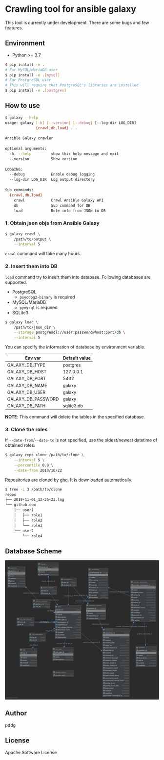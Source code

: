 # Crawling tool for ansible galaxy

This tool is currently under development. There are some bugs and few features.

## Environment

- Python >= 3.7

```bash
$ pip isntall -e .
# For MySQL/MariaDB user
$ pip install -e .[mysql]
# For PostgreSQL user
# This will require that PostgreSQL's libraries are installed
$ pip install -e .[postgres]
```

## How to use

```bash
$ galaxy --help
usage: galaxy [-h] [--version] [--debug] [--log-dir LOG_DIR]
              {crawl,db,load} ...

Ansible Galaxy crawler

optional arguments:
  -h, --help         show this help message and exit
  --version          Show version

LOGGING:
  --debug            Enable debug logging
  --log-dir LOG_DIR  Log output directory

Sub commands:
  {crawl,db,load}
    crawl            Crawl Ansible Galaxy API
    db               Sub command for DB
    load             Role info from JSON to DB
```

### 1. Obtain json objs from Ansible Galaxy

```bash
$ galaxy crawl \
    /path/to/output \
    --interval 5
```

`crawl` command will take many hours.

### 2. Insert them into DB

`load` command try to insert them into database. Following databases are supported.

- PostgreSQL
    - `psycopg2-binary` is required
- MySQL/MariaDB
    - `pymysql` is required
- SQLite3

```bash
$ galaxy load \
    /path/to/json_dir \
    --storage postgresql://user:password@host:port/db \
    --interval 5
```

You can specify the information of database by environment variable.

| Env var            | Default value |
| ------------------ | ------------- |
| GALAXY_DB_TYPE     | postgres     |
| GALAXY_DB_HOST     | 127.0.0.1     |
| GALAXY_DB_PORT     | 5432          |
| GALAXY_DB_NAME     | galaxy        |
| GALAXY_DB_USER     | galaxy        |
| GALAXY_DB_PASSWORD | galaxy        |
| GALAXY_DB_PATH     | sqlite3.db    |

**NOTE**: This command will delete the tables in the specified database.

### 3. Clone the roles

If `--date-from`/`--date-to` is not specified, use the oldest/newest datetime of obtained roles. 

```bash
$ galaxy repo clone /path/to/clone \
    --interval 5 \
    --percentile 0.9 \
    --date-from 2018/10/22
```

Repositories are cloned by [ghq](https://github.com/motemen/ghq). It is downloaded automatically.

```bash
$ tree -L 3 /path/to/clone
repos
├── 2019-11-01_12-26-23.log
└── github.com
    ├── user1
    │   ├── role1
    │   ├── role2
    │   └── role3
    └── user2
        └── role4
```

## Database Scheme

![img](scheme.svg)

## Author

pddg

## License

Apache Software License
